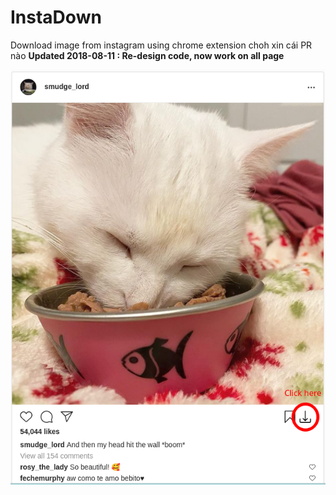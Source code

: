 # InstaDown
Download image from instagram using chrome extension
choh xin cái PR nào
**Updated 2018-08-11 : Re-design code, now work on all page**

<img src="demo.png"/>
